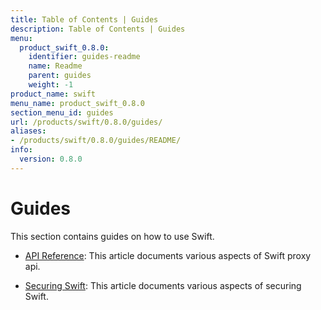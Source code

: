 ```yaml
---
title: Table of Contents | Guides
description: Table of Contents | Guides
menu:
  product_swift_0.8.0:
    identifier: guides-readme
    name: Readme
    parent: guides
    weight: -1
product_name: swift
menu_name: product_swift_0.8.0
section_menu_id: guides
url: /products/swift/0.8.0/guides/
aliases:
- /products/swift/0.8.0/guides/README/
info:
  version: 0.8.0
---
```


# Guides

This section contains guides on how to use Swift.

- [API Reference](/products/swift/0.8.0/guides/api): This article documents various aspects of Swift proxy api.

- [Securing Swift](/products/swift/0.8.0/guides/security): This article documents various aspects of securing Swift.
